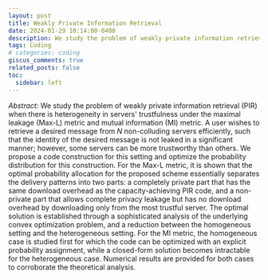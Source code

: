 ```yaml
---
layout: post
title: Weakly Private Information Retrieval
date: 2024-01-29 10:14:00-0400
description: We study the problem of weakly private information retrieval (PIR) when there is heterogeneity in servers’ trustfulness under the maximal leakage (Max-L) metric and mutual information (MI) metric.
tags: Coding
# categories: coding
giscus_comments: true
related_posts: false
toc:
  sidebar: left
---
```


_Abstract:_ We study the problem of weakly private information retrieval (PIR) when there is heterogeneity in servers' trustfulness under the maximal leakage (Max-L) metric and mutual information (MI) metric. A user wishes to retrieve a desired message from $N$ non-colluding servers efficiently, such that the identity of the desired message is not leaked in a significant manner; however, some servers can be more trustworthy than others. We propose a code construction for this setting and optimize the probability distribution for this construction. For the Max-L metric, it is shown that the optimal probability allocation for the proposed scheme essentially separates the delivery patterns into two parts: a completely private part that has the same download overhead as the capacity-achieving PIR code, and a non-private part that allows complete privacy leakage but has no download overhead by downloading only from the most trustful server. The optimal solution is established through a sophisticated analysis of the underlying convex optimization problem, and a reduction between the homogeneous setting and the heterogeneous setting. For the MI metric, the homogeneous case is studied first for which the code can be optimized with an explicit probability assignment, while a closed-form solution becomes intractable for the heterogeneous case. Numerical results are provided for both cases to corroborate the theoretical analysis.